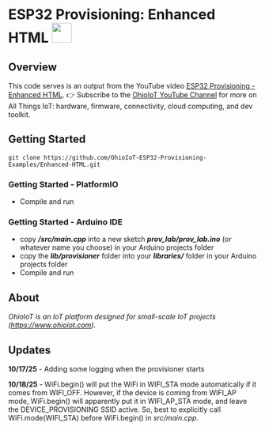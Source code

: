 # ESP32 Provisioning: Enhanced HTML <a href="https://www.ohioiot.com"><img src="https://www.ohioiot.com/images/logo.jpg" width="40" ></a>


## Overview
This code serves is an output from the YouTube video [ESP32 Provisioning - Enhanced HTML](https://youtu.be/UBM_KC4RHlo).  👉 Subscribe to the [OhioIoT YouTube Channel](https://www.youtube.com/@OhioIoT?sub_confirmation=1) for more on All Things IoT: hardware, firmware, connectivity, cloud computing, and dev toolkit.


## Getting Started
```
git clone https://github.com/OhioIoT-ESP32-Provisioning-Examples/Enhanced-HTML.git
```


### Getting Started - PlatformIO
- Compile and run

### Getting Started - Arduino IDE 
- copy ***/src/main.cpp*** into a new sketch ***prov_lab/prov_lab.ino*** (or whatever name you choose) in your Arduino projects folder
- copy the ***lib/provisioner*** folder into your ***libraries/*** folder in your Arduino projects folder
- Compile and run


## About
*OhioIoT is an IoT platform designed for small-scale IoT projects (https://www.ohioiot.com).*


## Updates

**10/17/25** - Adding some logging when the provisioner starts

**10/18/25** - WiFi.begin() will put the WiFi in WIFI_STA mode automatically if it comes from WIFI_OFF.  However, if the device is coming from WIFI_AP mode, WiFi.begin() will apparently put it in WIFI_AP_STA mode, and leave the DEVICE_PROVISIONING SSID active.  So, best to explicitly call WiFi.mode(WIFI_STA) before WiFi.begin() in _src/main.cpp_.  
